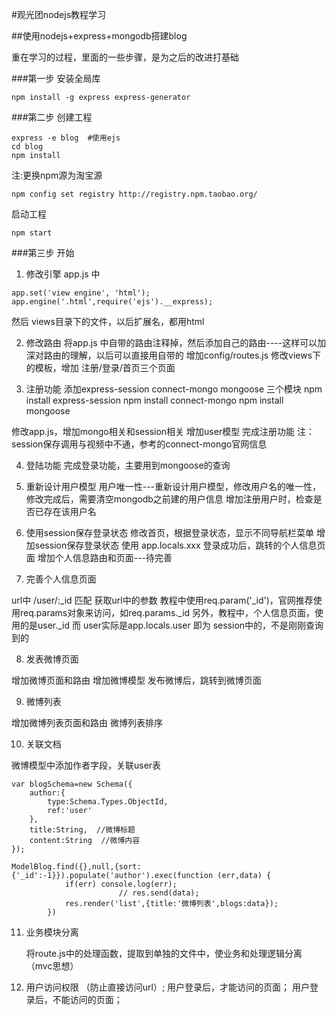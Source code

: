 #观光团nodejs教程学习

##使用nodejs+express+mongodb搭建blog

重在学习的过程，里面的一些步骤，是为之后的改进打基础

###第一步 安装全局库

```
npm install -g express express-generator
```

###第二步 创建工程
```
express -e blog  #使用ejs
cd blog
npm install
```

注:更换npm源为淘宝源
```
npm config set registry http://registry.npm.taobao.org/

```

启动工程
```
npm start
```

###第三步 开始

1. 修改引擎
app.js 中
```
app.set('view engine', 'html');
app.engine('.html',require('ejs').__express);
```
然后 views目录下的文件，以后扩展名，都用html

2. 修改路由
将app.js 中自带的路由注释掉，然后添加自己的路由----这样可以加深对路由的理解，以后可以直接用自带的
增加config/routes.js 
修改views下的模板，增加 注册/登录/首页三个页面

3. 注册功能
添加express-session connect-mongo mongoose 三个模块
npm install express-session
npm install connect-mongo
npm install mongoose

修改app.js，增加mongo相关和session相关
增加user模型
完成注册功能
注：session保存调用与视频中不通，参考的connect-mongo官网信息

4. 登陆功能
完成登录功能，主要用到mongoose的查询

5. 重新设计用户模型
用户唯一性---重新设计用户模型，修改用户名的唯一性，修改完成后，需要清空mongodb之前建的用户信息
增加注册用户时，检查是否已存在该用户名

6. 使用session保存登录状态
修改首页，根据登录状态，显示不同导航栏菜单
增加session保存登录状态
使用 app.locals.xxx 
登录成功后，跳转的个人信息页面
增加个人信息路由和页面---待完善

7. 完善个人信息页面

url中  /user/:_id 匹配
获取url中的参数 教程中使用req.param('_id')，官网推荐使用req.params对象来访问，如req.params._id
另外，教程中，个人信息页面，使用的是user._id 而 user实际是app.locals.user 即为 session中的，不是刚刚查询到的

8. 发表微博页面

增加微博页面和路由
增加微博模型
发布微博后，跳转到微博页面

9. 微博列表

增加微博列表页面和路由
微博列表排序

10. 关联文档

微博模型中添加作者字段，关联user表
```
var blogSchema=new Schema({
    author:{
        type:Schema.Types.ObjectId,
        ref:'user'
    },
    title:String,  //微博标题
    content:String  //微博内容
});

```
```
ModelBlog.find({},null,{sort:{'_id':-1}}).populate('author').exec(function (err,data) {
            if(err) console.log(err);
                        // res.send(data);
            res.render('list',{title:'微博列表',blogs:data});
        })
```
    
11. 业务模块分离
    
    将route.js中的处理函数，提取到单独的文件中，使业务和处理逻辑分离（mvc思想）
    
12. 用户访问权限
    （防止直接访问url）;
    用户登录后，才能访问的页面；
    用户登录后，不能访问的页面；
    
    
    